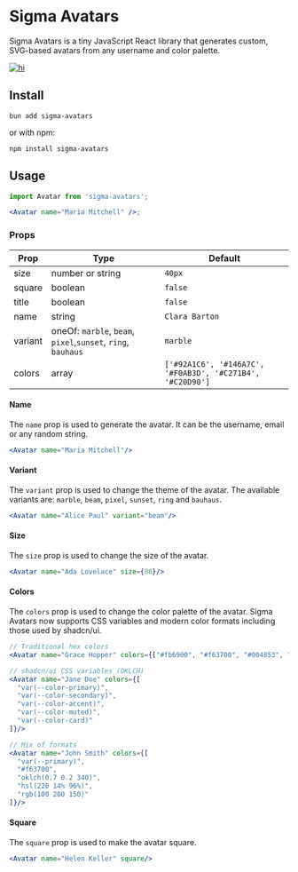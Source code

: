 # Sigma Avatars

Sigma Avatars is a tiny JavaScript React library that generates custom, SVG-based avatars from any username and color palette.
<a href="https://www.npmjs.com/package/sigma-avatars">

![hi](https://badgen.net/npm/v/sigma-avatars)

</a>

## Install

```
bun add sigma-avatars
```

or with npm:

```
npm install sigma-avatars
```

## Usage

```jsx
import Avatar from 'sigma-avatars';

<Avatar name="Maria Mitchell" />;
```

### Props

| Prop    | Type                                                         | Default                                                   |
|---------|--------------------------------------------------------------|-----------------------------------------------------------|
| size    | number or string                                             | `40px`                                                    |
| square  | boolean                                                      | `false`                                                   |
| title   | boolean                                                      | `false`                                                   |
| name    | string                                                       | `Clara Barton`                                            |
| variant | oneOf: `marble`, `beam`, `pixel`,`sunset`, `ring`, `bauhaus` | `marble`                                                  |
| colors  | array                                                        | `['#92A1C6', '#146A7C', '#F0AB3D', '#C271B4', '#C20D90']` | 


#### Name
The `name` prop is used to generate the avatar. It can be the username, email or any random string.

```jsx
<Avatar name="Maria Mitchell"/>
```

#### Variant
The `variant` prop is used to change the theme of the avatar. The available variants are: `marble`, `beam`, `pixel`, `sunset`, `ring` and `bauhaus`.

```jsx
<Avatar name="Alice Paul" variant="beam"/>
```

#### Size
The `size` prop is used to change the size of the avatar.

```jsx
<Avatar name="Ada Lovelace" size={88}/>
```

#### Colors
The `colors` prop is used to change the color palette of the avatar. Sigma Avatars now supports CSS variables and modern color formats including those used by shadcn/ui.

```jsx
// Traditional hex colors
<Avatar name="Grace Hopper" colors={["#fb6900", "#f63700", "#004853", "#007e80", "#00b9bd"]}/>

// shadcn/ui CSS variables (OKLCH)
<Avatar name="Jane Doe" colors={[
  "var(--color-primary)",
  "var(--color-secondary)", 
  "var(--color-accent)",
  "var(--color-muted)",
  "var(--color-card)"
]}/>

// Mix of formats
<Avatar name="John Smith" colors={[
  "var(--primary)",
  "#f63700",
  "oklch(0.7 0.2 340)",
  "hsl(220 14% 96%)",
  "rgb(100 200 150)"
]}/>
```

#### Square
The `square` prop is used to make the avatar square.

```jsx
<Avatar name="Helen Keller" square/>
```
